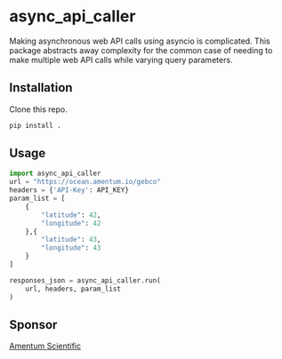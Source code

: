 # async_api_caller

Making asynchronous web API calls using asyncio is complicated. This package abstracts away complexity for the common case of needing to make multiple web API calls while varying query parameters. 

## Installation 

Clone this repo. 

```bash
pip install . 
```

## Usage 

```Python
import async_api_caller
url = "https://ocean.amentum.io/gebco"
headers = {'API-Key': API_KEY}
param_list = [
    {
        "latitude": 42,
        "longitude": 42
    },{
        "latitude": 43,
        "longitude": 43
    }
]

responses_json = async_api_caller.run(
    url, headers, param_list
)
```

## Sponsor 

[Amentum Scientific](https://amentum.io)

